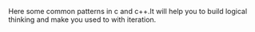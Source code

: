 Here some common patterns in c and c++.It will help you to build logical thinking and make you used to with iteration.
